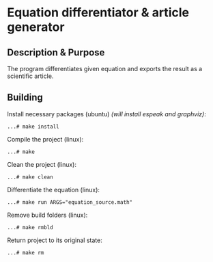 # Equation differentiator & article generator

## Description & Purpose

The program differentiates given equation and exports the result as a scientific article.

## Building

Install necessary packages (ubuntu) *(will install espeak and graphviz)*:

`...# make install`

Compile the project (linux):

`...# make`

Clean the project (linux):

`...# make clean`

Differentiate the equation (linux):

`...# make run ARGS="equation_source.math"`

Remove build folders (linux):

`...# make rmbld`

Return project to its original state:

`...# make rm`
